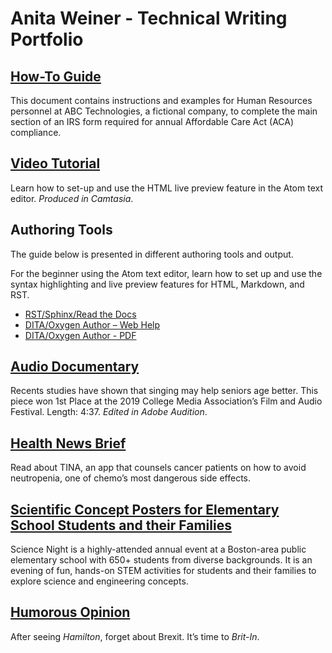 # Anita Weiner - Technical Writing Portfolio
## [How-To Guide](AnitaWeiner_ACADocument.pdf)
This document contains instructions and examples for Human Resources personnel at ABC Technologies, a fictional company, to complete the main section of an IRS form required for annual Affordable Care Act (ACA) compliance. 
## [Video Tutorial](Anita_HW_Camtasia4.mp4)
Learn how to set-up and use the HTML live preview feature in the Atom text editor. *Produced in Camtasia*. 
## Authoring Tools
The guide below is presented in different authoring tools and output.

For the beginner using the Atom text editor, learn how to set up and use the syntax highlighting and live preview features for HTML, Markdown, and RST.  
* [RST/Sphinx/Read the Docs](https://atom-preview.readthedocs.io/en/latest/) 
* [DITA/Oxygen Author – Web Help](Anita_DITA_HW_REVISED/Anita_Revised/out/webhelp-responsive/index.html)
* [DITA/Oxygen Author - PDF](Anita_DITA_HW_REVISED/Anita_Revised/out/pdf-css-html5/PDF.pdf)
 
## [Audio Documentary](mellowtones.mp3)
Recents studies have shown that singing may help seniors age better. This piece won 1st Place at the 2019 College Media Association’s Film and Audio Festival.  Length: 4:37. *Edited in Adobe Audition*.
## [Health News Brief](Tina.md)
Read about TINA, an app that counsels cancer patients on how to avoid neutropenia, one of chemo’s most dangerous side effects.
## [Scientific Concept Posters for Elementary School Students and their Families](ScienceNightPosters.pdf)
Science Night is a highly-attended annual event at a Boston-area public elementary school with 650+ students from diverse backgrounds. It is an evening of fun, hands-on STEM activities for students and their families to explore science and engineering concepts.
## [Humorous Opinion](Brit_In.md)
After seeing *Hamilton*, forget about Brexit. It’s time to *Brit-In*.
